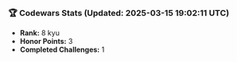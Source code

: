 ### 🏆 Codewars Stats (Updated: 2025-03-15 19:02:11 UTC)

- **Rank:** 8 kyu
- **Honor Points:** 3
- **Completed Challenges:** 1

